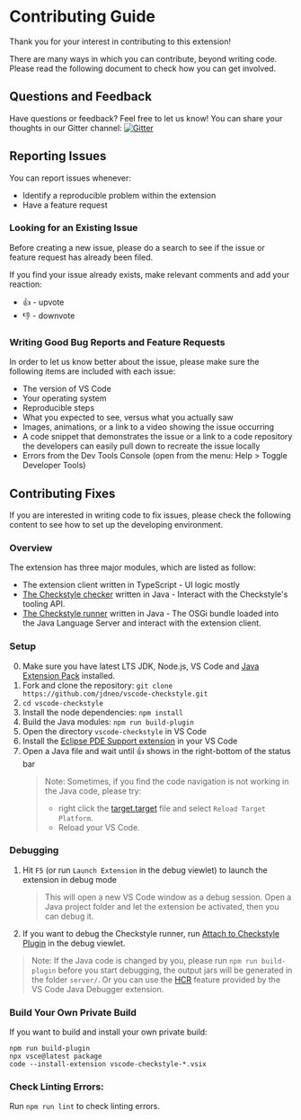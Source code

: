 # Contributing Guide

Thank you for your interest in contributing to this extension!

There are many ways in which you can contribute, beyond writing code. Please read the following document to check how you can get involved.

## Questions and Feedback
Have questions or feedback? Feel free to let us know! You can share your thoughts in our Gitter channel: [![Gitter](https://badges.gitter.im/jdneo/vscode-checkstyle.svg)](https://gitter.im/vscode-checkstyle/Lobby)

## Reporting Issues
You can report issues whenever:
- Identify a reproducible problem within the extension
- Have a feature request

### Looking for an Existing Issue
Before creating a new issue, please do a search to see if the issue or feature request has already been filed.

If you find your issue already exists, make relevant comments and add your reaction:
- 👍 - upvote
- 👎 - downvote
 
### Writing Good Bug Reports and Feature Requests
In order to let us know better about the issue, please make sure the following items are included with each issue:
- The version of VS Code
- Your operating system
- Reproducible steps
- What you expected to see, versus what you actually saw
- Images, animations, or a link to a video showing the issue occurring
- A code snippet that demonstrates the issue or a link to a code repository the developers can easily pull down to recreate the issue locally
- Errors from the Dev Tools Console (open from the menu: Help > Toggle Developer Tools)
 
## Contributing Fixes
If you are interested in writing code to fix issues, please check the following content to see how to set up the developing environment.

### Overview
The extension has three major modules, which are listed as follow:
- The extension client written in TypeScript - UI logic mostly
- [The Checkstyle checker](https://github.com/jdneo/vscode-checkstyle/tree/master/jdtls.ext/com.shengchen.checkstyle.checker) written in Java - Interact with the Checkstyle's tooling API. 
- [The Checkstyle runner](https://github.com/jdneo/vscode-checkstyle/tree/master/jdtls.ext/com.shengchen.checkstyle.runner) written in Java - The OSGi bundle loaded into the Java Language Server and interact with the extension client.

### Setup
0. Make sure you have latest LTS JDK, Node.js, VS Code and [Java Extension Pack](https://marketplace.visualstudio.com/items?itemName=vscjava.vscode-java-pack) installed.
1. Fork and clone the repository: `git clone https://github.com/jdneo/vscode-checkstyle.git`
2. `cd vscode-checkstyle`
3. Install the node dependencies: `npm install`
4. Build the Java modules: `npm run build-plugin`
6. Open the directory `vscode-checkstyle` in VS Code
7. Install the [Eclipse PDE Support extension](https://marketplace.visualstudio.com/items?itemName=yaozheng.vscode-pde) in your VS Code
8. Open a Java file and wait until 👍 shows in the right-bottom of the status bar
    > Note: Sometimes, if you find the code navigation is not working in the Java code, please try: 
    > - right click the [target.target](https://github.com/jdneo/vscode-checkstyle/blob/master/jdtls.ext/com.shengchen.checkstyle.target/target.target) file and select `Reload Target Platform`.
    > - Reload your VS Code.

### Debugging
1. Hit `F5` (or run `Launch Extension` in the debug viewlet) to launch the extension in debug mode
    > This will open a new VS Code window as a debug session. Open a Java project folder and let the extension be activated, then you can debug it.
2. If you want to debug the Checkstyle runner, run [Attach to Checkstyle Plugin](https://github.com/jdneo/vscode-checkstyle/blob/master/.vscode/launch.json) in the debug viewlet.

> Note: If the Java code is changed by you, please run `npm run build-plugin` before you start debugging, the output jars will be generated in the folder `server/`. Or you can use the [HCR](https://code.visualstudio.com/docs/java/java-debugging#_hot-code-replacement) feature provided by the VS Code Java Debugger extension.

### Build Your Own Private Build
If you want to build and install your own private build:

```shell
npm run build-plugin
npx vsce@latest package
code --install-extension vscode-checkstyle-*.vsix
```

### Check Linting Errors:
Run `npm run lint` to check linting errors.